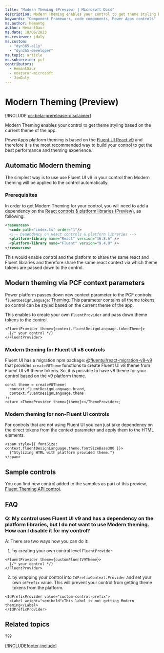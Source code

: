 ```yaml
---
title: "Modern Theming (Preview) | Microsoft Docs"
description: Modern Theming enables your control to get theme styling based on the current theme of the app."
keywords: "Component Framework, code components, Power Apps controls"
ms.author: hemantg
author: HemantGaur
ms.date: 10/06/2023
ms.reviewer: jdaly
ms.custom:
  - "dyn365-a11y"
  - "dyn365-developer"
ms.topic: article
ms.subservice: pcf
contributors:
  - HemantGaur
  - noazarur-microsoft
  - JimDaly
---
```


# Modern Theming (Preview)

[!INCLUDE [cc-beta-prerelease-disclaimer](../../includes/cc-beta-prerelease-disclaimer.md)]

Modern Theming enables your control to get theme styling based on the current theme of the app.

PowerApps platform theming is based on the [Fluent UI React v9](https://react.fluentui.dev/) and therefore it is the most recommended way to build your control to get the best performance and theming experience.

## Automatic Modern theming

The simplest way is to use use Fluent UI v9 in your control then Modern theming will be applied to the control automatically.

### Prerequisites

In order to get Modern Theming for your control, you will need to add a dependency on the [React controls & platform libraries (Preview)](../../component-framework/react-controls-platform-libraries.md), as following:

```xml
<resources>
  <code path="index.ts" order="1"/>
  <!-- Dependency on React controls & platform libraries -->
  <platform-library name="React" version="16.8.6" />
  <platform-library name="Fluent" version="9.4.0" />
</resources>
```

This would enable control and the platform to share the same react and Fluent libraries and therefore share the same react context via which theme tokens are passed down to the control.

## Modern theming via PCF context parameters

Power platform passes down new context parameter to the PCF controls: `fluentDesignLanguage`: [Theming](../reference/theming.md). This parameter contains all theme tokens, so control can be styled based on the current theme of the app.

This enables to create your own `FluentProvider` and pass down theme tokens to the control.

```tsx
<FluentProvider theme={context.fluentDesignLanguage.tokenTheme}>
  {/* your control */}
</FluentProvider>
```

### Modern theming for Fluent UI v8 controls

Fluent UI has a migration npm package: [@fluentui/react-migration-v8-v9](https://www.npmjs.com/package/@fluentui/react-migration-v8-v9) that provides `createV8Theme` functions to create Fluent UI v8 theme from Fluent UI v9 theme tokens. So, it is possible to have v8 theme for your control based on the v9 platform theme.

```tsx
const theme = createV8Theme(
  context.fluentDesignLanguage.brand,
  context.fluentDesignLanguage.theme
);
return <ThemeProvider theme={theme}></ThemeProvider>;
```

### Modern theming for non-Fluent UI controls

For controls that are not using Fluent UI you can just take dependency on the direct tokens from the context parameter and apply them to the HTML elements.

```tsx
<span style={{ fontSize: context.fluentDesignLanguage.theme.fontSizeBase300 }}>
  {"Stylizing HTML with platform provided theme."}
</span>
```

## Sample controls

You can find new control added to the samples as part of this preview, [Fluent Theming API control](./sample-controls/fluent-theming-api-control.md).

## FAQ

### Q: My control uses Fluent UI v9 and has a dependency on the platform libraries, but I do not want to use Modern theming. How can I disable it for my control?

A: There are two ways how you can do it:

1. by creating your own control level `FluentProvider`

```tsx
<FluentProvider theme={customFluentV9Theme}>
  {/* your control */}
</FluentProvider>
```

2. by wrapping your control into `IdPrefixContext.Provider` and set your own `idPrefix` value. This will prevent your control from getting theme tokens from the platform.

```tsx
<IdPrefixProvider value="custom-control-prefix">
  <Label weight="semibold">This label is not getting Modern theming</Label>
</IdPrefixProvider>
```

## Related topics

???

[!INCLUDE[footer-include](../../includes/footer-banner.md)]

